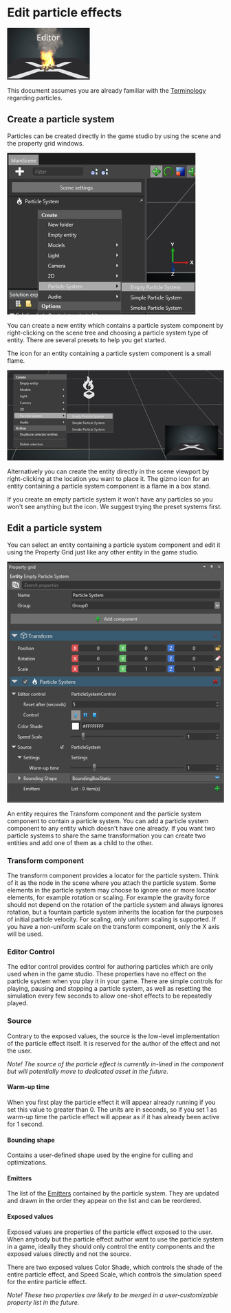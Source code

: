 # Edit particle effects

![media/particles-reference-editor-0.png](media/particles-reference-editor-0.png) 

This document assumes you are already familiar with the [Terminology](terminology.md) regarding particles.

## Create a particle system

Particles can be created directly in the game studio by using the scene and the property grid windows.

![media/particles-reference-editor-1.png](media/particles-reference-editor-1.png) 

You can create a new entity which contains a particle system component by right-clicking on the scene tree and choosing a particle system type of entity. There are several presets to help you get started.

The icon for an entity containing a particle system component is a small flame.

![media/particles-reference-editor-2.png](media/particles-reference-editor-2.png) 

Alternatively you can create the entity directly in the scene viewport by right-clicking at the location you want to place it. The gizmo icon for an entity containing a particle system component is a flame in a box stand.

If you create an empty particle system it won't have any particles so you won't see anything but the icon. We suggest trying the preset systems first.

## Edit a particle system

You can select an entity containing a particle system component and edit it using the Property Grid just like any other entity in the game studio.

![media/particles-reference-editor-3.png](media/particles-reference-editor-3.png) 

An entity requires the Transform component and the particle system component to contain a particle system. You can add a particle system component to any entity which doesn't have one already. If you want two particle systems to share the same transformation you can create two entities and add one of them as a child to the other.

### Transform component

The transform component provides a locator for the particle system. Think of it as the node in the scene where you attach the particle system. Some elements in the particle system may choose to ignore one or more locator elements, for example rotation or scaling. For example the gravity force should not depend on the rotation of the particle system and always ignores rotation, but a fountain particle system inherits the location for the purposes of initial particle velocity. For scaling, only uniform scaling is supported. If you have a non-uniform scale on the transform component, only the X axis will be used.

### Editor Control

The editor control provides control for authoring particles which are only used when in the game studio. These properties have no effect on the particle system when you play it in your game. There are simple controls for playing, pausing and stopping a particle system, as well as resetting the simulation every few seconds to allow one-shot effects to be repeatedly played.

### Source

Contrary to the exposed values, the source is the low-level implementation of the particle effect itself. It is reserved for the author of the effect and not the user.

*Note! The source of the particle effect is currently in-lined in the component but will potentially move to dedicated asset in the future.*

#### Warm-up time

When you first play the particle effect it will appear already running if you set this value to greater than 0. The units are in seconds, so if you set 1 as warm-up time the particle effect will appear as if it has already been active for 1 second.

#### Bounding shape

Contains a user-defined shape used by the engine for culling and optimizations.

#### Emitters

The list of the [Emitters](emitters.md) contained by the particle system. They are updated and drawn in the order they appear on the list and can be reordered.

#### Exposed values

Exposed values are properties of the particle effect exposed to the user. When anybody but the particle effect author want to use the particle system in a game, ideally they should only control the entity components and the exposed values directly and not the source.

There are two exposed values Color Shade, which controls the shade of the entire particle effect, and Speed Scale, which controls the simulation speed for the entire particle effect.

*Note! These two properties are likely to be merged in a user-customizable property list in the future.*